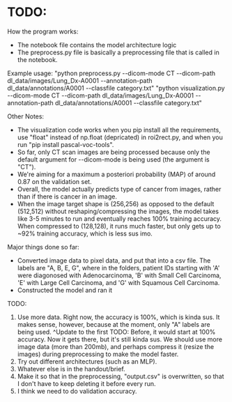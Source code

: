 # TODO:

How the program works:
- The notebook file contains the model architecture logic
- The preprocess.py file is basically a preprocessing file that is called in the notebook.

Example usage:
"python preprocess.py --dicom-mode CT --dicom-path dl_data/images/Lung_Dx-A0001 --annotation-path dl_data/annotations/A0001 --classfile category.txt"
"python visualization.py --dicom-mode CT --dicom-path dl_data/images/Lung_Dx-A0001 --annotation-path dl_data/annotations/A0001 --classfile category.txt"

Other Notes:
- The visualization code works when you pip install all the requirements, use "float" instead of np.float (depricated) in roi2rect.py, and when you run "pip install pascal-voc-tools".
- So far, only CT scan images are being processed because only the default argument for --dicom-mode is being used (the argument is "CT").
- We're aiming for a maximum a posteriori probability (MAP) of around 0.87 on the validation set.
- Overall, the model actually predicts type of cancer from images, rather than if there is cancer in an image.
- When the image target shape is (256,256) as opposed to the default (512,512) without reshaping/compressing the images, the model takes like 3-5 minutes to run and eventually reaches 100% training accuracy. When compressed to (128,128), it runs much faster, but only gets up to ~92% training accuracy, which is less sus imo.

Major things done so far:
- Converted image data to pixel data, and put that into a csv file. The labels are "A, B, E, G", where in the folders, patient IDs starting with 'A' were diagonosed with Adenocarcinoma, 'B' with Small Cell Carcinoma, 'E' with Large Cell Carcinoma, and 'G' with Squamous Cell Carcinoma.
- Constructed the model and ran it

TODO:
1. Use more data. Right now, the accuracy is 100%, which is kinda sus. It makes sense, however, because at the moment, only "A" labels are being used.
^Update to the first TODO: Before, it would start at 100% accuracy. Now it gets there, but it's still kinda sus. We should use more image data (more than 200mb), and perhaps compress it (resize the images) during preprocessing to make the model faster.
2. Try out different architectures (such as an MLP).
3. Whatever else is in the handout/brief.
4. Make it so that in the preprocessing, "output.csv" is overwritten, so that I don't have to keep deleting it before every run.
5. I think we need to do validation accuracy.